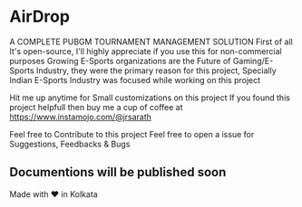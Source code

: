 # AirDrop
A COMPLETE PUBGM TOURNAMENT MANAGEMENT SOLUTION
First of all It's open-source, I'll highly appreciate if you use this for non-commercial purposes
Growing E-Sports organizations are the Future of Gaming/E-Sports Industry, 
they were the primary reason for this project, Specially Indian E-Sports Industry was focused while working on this project

Hit me up anytime for Small customizations on this project
If you found this project helpfull then buy me a cup of coffee at https://www.instamojo.com/@jrsarath

Feel free to Contribute to this project
Feel free to open a issue for Suggestions, Feedbacks & Bugs
## Documentions will be published soon
Made with :heart: in Kolkata
